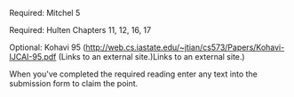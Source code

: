 Required: Mitchel 5

Required: Hulten Chapters 11, 12, 16, 17

Optional: Kohavi 95 (<http://web.cs.iastate.edu/~jtian/cs573/Papers/Kohavi-IJCAI-95.pdf> (Links to an external site.)Links to an external site.)

When you've completed the required reading enter any text into the submission form to claim the point.